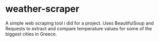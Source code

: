 # weather-scraper
A simple web scraping tool i did for a project. Uses BeautifulSoup and Requests to extract and compare temperature values for some of the biggest cities in Greece.
